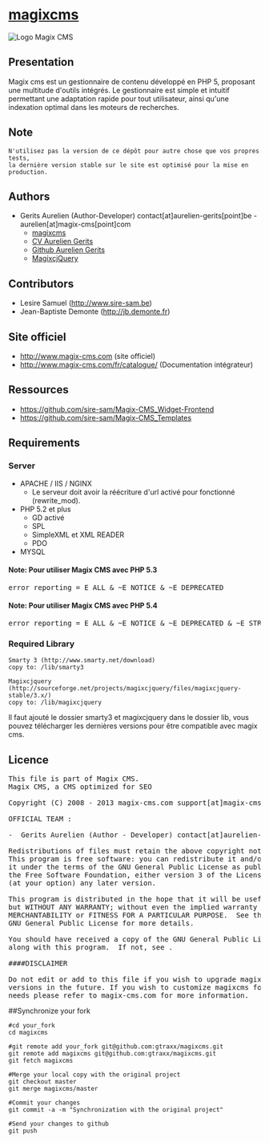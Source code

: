 [magixcms](http://www.magix-cms.com/)
===================================================

![Logo Magix CMS](http://www.magix-cms.com/skin/magixcms2/img/logo-magix_cms.png "Logo Magix CMS")

Presentation
------------

Magix cms est un gestionnaire de contenu développé en PHP 5,
proposant une multitude d'outils intégrés.
Le gestionnaire est simple et intuitif permettant une adaptation rapide pour tout utilisateur,
ainsi qu'une indexation optimal dans les moteurs de recherches.

## Note
    N'utilisez pas la version de ce dépôt pour autre chose que vos propres tests,
    la dernière version stable sur le site est optimisé pour la mise en production.


Authors
-------

 * Gerits Aurelien (Author-Developer) contact[at]aurelien-gerits[point]be - aurelien[at]magix-cms[point]com
    * [magixcms](http://www.magix-cms.com)
    * [CV Aurelien Gerits](http://www.aurelien-gerits.be)
    * [Github Aurelien Gerits](https://github.com/gtraxx/)
    * [MagixcjQuery](http://www.magix-cjquery.com)

## Contributors

 * Lesire Samuel (http://www.sire-sam.be)
 * Jean-Baptiste Demonte (http://jb.demonte.fr)
 
Site officiel
-----

 * http://www.magix-cms.com (site officiel)
 * http://www.magix-cms.com/fr/catalogue/ (Documentation intégrateur)

Ressources
-----
 * https://github.com/sire-sam/Magix-CMS_Widget-Frontend
 * https://github.com/sire-sam/Magix-CMS_Templates

Requirements
------------

### Server
 * APACHE / IIS / NGINX
     * Le serveur doit avoir la réécriture d'url activé pour fonctionné (rewrite_mod).
 * PHP 5.2 et plus
     * GD activé
     * SPL
     * SimpleXML et XML READER
     * PDO
 * MYSQL
#### Note: Pour utiliser Magix CMS avec PHP 5.3
<pre>
error_reporting = E_ALL & ~E_NOTICE & ~E_DEPRECATED
</pre>
#### Note: Pour utiliser Magix CMS avec PHP 5.4
<pre>
error_reporting = E_ALL & ~E_NOTICE & ~E_DEPRECATED & ~E_STRICT
</pre>
### Required Library

    Smarty 3 (http://www.smarty.net/download)
    copy to: /lib/smarty3

    Magixcjquery (http://sourceforge.net/projects/magixcjquery/files/magixcjquery-stable/3.x/)
    copy to: /lib/magixcjquery

Il faut ajouté le dossier smarty3 et magixcjquery dans le dossier lib,
vous pouvez télécharger les dernières versions pour être compatible avec magix cms.

Licence
------------

<pre>
This file is part of Magix CMS.
Magix CMS, a CMS optimized for SEO

Copyright (C) 2008 - 2013 magix-cms.com support[at]magix-cms[point]com

OFFICIAL TEAM :

-  Gerits Aurelien (Author - Developer) contact[at]aurelien-gerits[point]be - aurelien[at]magix-cms[point]com

Redistributions of files must retain the above copyright notice.
This program is free software: you can redistribute it and/or modify
it under the terms of the GNU General Public License as published by
the Free Software Foundation, either version 3 of the License, or
(at your option) any later version.

This program is distributed in the hope that it will be useful,
but WITHOUT ANY WARRANTY; without even the implied warranty of
MERCHANTABILITY or FITNESS FOR A PARTICULAR PURPOSE.  See the
GNU General Public License for more details.

You should have received a copy of the GNU General Public License
along with this program.  If not, see <http://www.gnu.org/licenses/>.

####DISCLAIMER

Do not edit or add to this file if you wish to upgrade magixcms to newer
versions in the future. If you wish to customize magixcms for your
needs please refer to magix-cms.com for more information.
</pre>

##Synchronize your fork
    
    #cd your_fork
    cd magixcms

    #git remote add your_fork git@github.com:gtraxx/magixcms.git
    git remote add magixcms git@github.com:gtraxx/magixcms.git
    git fetch magixcms

    #Merge your local copy with the original project
    git checkout master
    git merge magixcms/master

    #Commit your changes
    git commit -a -m "Synchronization with the original project"

    #Send your changes to github
    git push

